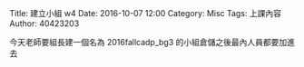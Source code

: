 Title: 建立小組 w4
Date: 2016-10-07 12:00
Category: Misc
Tags: 上課內容
Author: 40423203


今天老師要組長建一個名為 2016fallcadp_bg3
的小組倉儲之後最內人員都要加進去